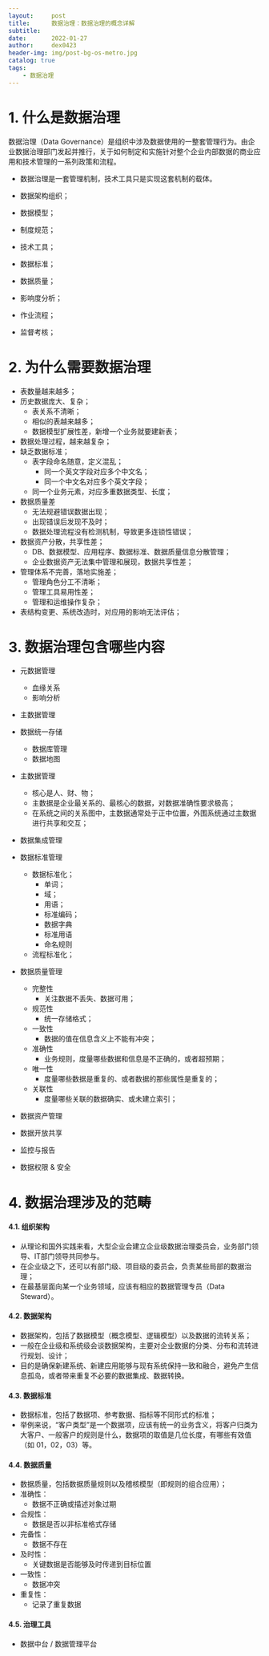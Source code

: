 ```yaml
---
layout:     post
title:      数据治理：数据治理的概念详解
subtitle:   
date:       2022-01-27
author:     dex0423
header-img: img/post-bg-os-metro.jpg
catalog: true
tags:
    - 数据治理
---
```


# 1. 什么是数据治理

数据治理（Data Governance）是组织中涉及数据使用的一整套管理行为。由企业数据治理部门发起并推行，关于如何制定和实施针对整个企业内部数据的商业应用和技术管理的一系列政策和流程。

- 数据治理是一套管理机制，技术工具只是实现这套机制的载体。

- 数据架构组织；
- 数据模型；
- 制度规范；
- 技术工具；
- 数据标准；
- 数据质量；
- 影响度分析；
- 作业流程；
- 监督考核；

# 2. 为什么需要数据治理

- 表数量越来越多；
- 历史数据庞大、复杂；
  - 表关系不清晰；
  - 相似的表越来越多；
  - 数据模型扩展性差，新增一个业务就要建新表；
- 数据处理过程，越来越复杂；
- 缺乏数据标准；
  - 表字段命名随意，定义混乱；
    - 同一个英文字段对应多个中文名；
    - 同一个中文名对应多个英文字段；
  - 同一个业务元素，对应多重数据类型、长度；
- 数据质量差
  - 无法规避错误数据出现；
  - 出现错误后发现不及时；
  - 数据处理流程没有检测机制，导致更多连锁性错误；
- 数据资产分散，共享性差；
  - DB、数据模型、应用程序、数据标准、数据质量信息分散管理；
  - 企业数据资产无法集中管理和展现，数据共享性差；
- 管理体系不完善，落地实施差；
  - 管理角色分工不清晰；
  - 管理工具易用性差；
  - 管理和运维操作复杂；
- 表结构变更、系统改造时，对应用的影响无法评估；

# 3. 数据治理包含哪些内容

- 元数据管理
  - 血缘关系
  - 影响分析
  
- 主数据管理

- 数据统一存储
  - 数据库管理
  - 数据地图

- 主数据管理
  - 核心是人、财、物；
  - 主数据是企业最关系的、最核心的数据，对数据准确性要求极高；
  - 在系统之间的关系图中，主数据通常处于正中位置，外围系统通过主数据进行共享和交互；

- 数据集成管理

- 数据标准管理
  - 数据标准化；
    - 单词；
    - 域；
    - 用语；
    - 标准编码；
    - 数据字典
    - 标准用语
    - 命名规则
  - 流程标准化；

- 数据质量管理
  - 完整性
    - 关注数据不丢失、数据可用；
  - 规范性
    - 统一存储格式；
  - 一致性
    - 数据的值在信息含义上不能有冲突；
  - 准确性
    - 业务规则，度量哪些数据和信息是不正确的，或者超预期；
  - 唯一性
    - 度量哪些数据是重复的、或者数据的那些属性是重复的；
  - 关联性
    - 度量哪些关联的数据确实、或未建立索引；

- 数据资产管理
- 数据开放共享
- 监控与报告
- 数据权限 & 安全

# 4. 数据治理涉及的范畴

#### 4.1. 组织架构

- 从理论和国外实践来看，大型企业会建立企业级数据治理委员会，业务部门领导、IT部门领导共同参与。
- 在企业级之下，还可以有部门级、项目级的委员会，负责某些局部的数据治理；
- 在最基层面向某一个业务领域，应该有相应的数据管理专员（Data Steward）。

#### 4.2. 数据架构

- 数据架构，包括了数据模型（概念模型、逻辑模型）以及数据的流转关系；
- 一般在企业级和系统级会谈数据架构，主要对企业数据的分类、分布和流转进行规划、设计；
- 目的是确保新建系统、新建应用能够与现有系统保持一致和融合，避免产生信息孤岛，或者带来重复不必要的数据集成、数据转换。

#### 4.3. 数据标准

- 数据标准，包括了数据项、参考数据、指标等不同形式的标准；
- 举例来说，“客户类型”是一个数据项，应该有统一的业务含义，将客户归类为大客户、一般客户的规则是什么，数据项的取值是几位长度，有哪些有效值（如 01，02，03）等。

#### 4.4. 数据质量

- 数据质量，包括数据质量规则以及稽核模型（即规则的组合应用）；
- 准确性：
  - 数据不正确或描述对象过期
- 合规性：
  - 数据是否以非标准格式存储
- 完备性：
  - 数据不存在
- 及时性：
  - 关键数据是否能够及时传递到目标位置
- 一致性：
  - 数据冲突
- 重复性：
  - 记录了重复数据

#### 4.5. 治理工具

- 数据中台 / 数据管理平台

